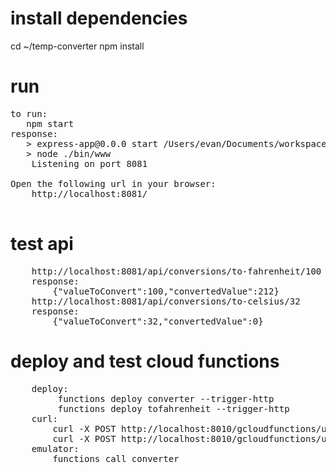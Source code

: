 # install dependencies
cd ~/temp-converter
npm install


# run
<pre>
to run:	
   npm start
response:
   > express-app@0.0.0 start /Users/evan/Documents/workspace/nodejs/express/temp_converter
   > node ./bin/www
	Listening on port 8081
	
Open the following url in your browser:
	http://localhost:8081/
   
</pre>

# test api
<pre>
	http://localhost:8081/api/conversions/to-fahrenheit/100
	response:
		{"valueToConvert":100,"convertedValue":212}
	http://localhost:8081/api/conversions/to-celsius/32
	response:
		{"valueToConvert":32,"convertedValue":0}
</pre>

# deploy and test cloud functions
<pre>
	deploy:
		 functions deploy converter --trigger-http
		 functions deploy tofahrenheit --trigger-http
	curl:
		curl -X POST http://localhost:8010/gcloudfunctions/us-central1/converter 
		curl -X POST http://localhost:8010/gcloudfunctions/us-central1/tofahrenheit?temp=100
	emulator:	
		functions call converter
		
</pre>

